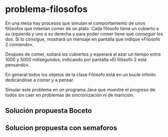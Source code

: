 # problema-filosofos

En una mesa hay procesos que simulan el comportamiento de unos filósofos que intentan comer de un plato. Cada filósofo tiene un cubierto a su izquierda y uno a su derecha y para poder comer tiene que conseguir los dos. Si lo consigue, mostrará un mensaje en pantalla que indique «Filosofo 2 comiendo».

Despues de comer, soltará los cubiertos y esperará al azar un tiempo entre 1000 y 5000 milisegundos, indicando por pantalla «El filósofo 2 está pensando».

En general todos los objetos de la clase Filósofo está en un bucle infinito dedicándose a comer y a pensar.

Simular este problema en un programa Java que muestre el progreso de todos sin caer en problemas de sincronización ni de inanición.

## Solución propuesta Boceto

## Solucion propuesta con semaforos

